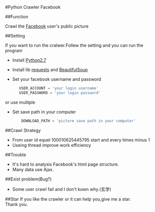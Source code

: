 #Python Crawler Facebook

##Function

Crawl the [Facebook](https://www.facebook.com) user's public picture

##Setting

If you want to run the cralwer.Follew the setting and you can run the program

 * Install [Python2.7](https://www.python.org/)
 * Install lib [requests](http://docs.python-requests.org/en/master/) and [BeautifulSoup](https://www.crummy.com/software/BeautifulSoup/bs4/doc/)
 * Set your facebook username and password
 
	 ```python
		USER_ACCOUNT = 'your login username'
		USER_PASSWORD = 'your login password'
	 ```
  or use mulitple
 * Set save path in your computer
 
	```python
		DOWNLOAD_PATH = 'picture save path in your computer'
	```

##Crawl Strategy

  * From user id equel 100010625445795 start and every times minus 1
  * Useing thread improve work efficiency
 
##Trouble
  * It's hard to analysis Facebook's html page structure.
  * Many data use Ajax.

##Exist problem(Bug?)
  * Some user crawl fail and I don't kown why.(玄学)

##Star
If you like the crawler or it can help you,give me a star.<br>
Thank you.